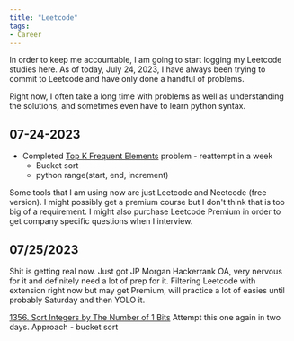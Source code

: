 ```yaml
---
title: "Leetcode"
tags:
- Career
---
```


In order to keep me accountable, I am going to start logging my Leetcode studies here. As of today, July 24, 2023, I have always been trying to commit to Leetcode and have only done a handful of problems.

Right now, I often take a long time with problems as well as understanding the solutions, and sometimes even have to learn python syntax.

## 07-24-2023
- Completed [Top K Frequent Elements](https://leetcode.com/problems/top-k-frequent-elements/description/) problem - reattempt in a week
	- Bucket sort
	- python range(start, end, increment)

Some tools that I am using now are just Leetcode and Neetcode (free version). I might possibly get a premium course but I don't think that is too big of a requirement. I might also purchase Leetcode Premium in order to get company specific questions when I interview.

## 07/25/2023
Shit is getting real now. Just got JP Morgan Hackerrank OA, very nervous for it and definitely need a lot of prep for it. Filtering Leetcode with extension right now but may get Premium, will practice a lot of easies until probably Saturday and then YOLO it.

[1356. Sort Integers by The Number of 1 Bits](https://leetcode.com/problems/sort-integers-by-the-number-of-1-bits/description/)
Attempt this one again in two days.
Approach - bucket sort

